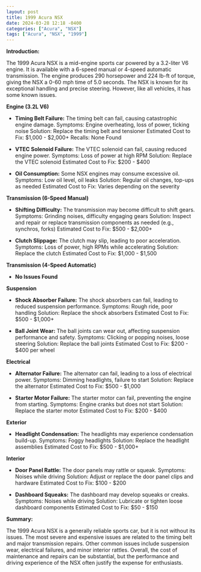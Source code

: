 ```yaml
---
layout: post
title: 1999 Acura NSX
date: 2024-03-28 12:18 -0400
categories: ["Acura", "NSX"]
tags: ["Acura", "NSX", "1999"]
---
```

**Introduction:**

The 1999 Acura NSX is a mid-engine sports car powered by a 3.2-liter V6 engine. It is available with a 6-speed manual or 4-speed automatic transmission. The engine produces 290 horsepower and 224 lb-ft of torque, giving the NSX a 0-60 mph time of 5.0 seconds. The NSX is known for its exceptional handling and precise steering. However, like all vehicles, it has some known issues.

**Engine (3.2L V6)**

* **Timing Belt Failure:** The timing belt can fail, causing catastrophic engine damage.
Symptoms: Engine overheating, loss of power, ticking noise
Solution: Replace the timing belt and tensioner
Estimated Cost to Fix: $1,000 - $2,000+
Recalls: None Found

* **VTEC Solenoid Failure:** The VTEC solenoid can fail, causing reduced engine power.
Symptoms: Loss of power at high RPM
Solution: Replace the VTEC solenoid
Estimated Cost to Fix: $200 - $400

* **Oil Consumption:** Some NSX engines may consume excessive oil.
Symptoms: Low oil level, oil leaks
Solution: Regular oil changes, top-ups as needed
Estimated Cost to Fix: Varies depending on the severity

**Transmission (6-Speed Manual)**

* **Shifting Difficulty:** The transmission may become difficult to shift gears.
Symptoms: Grinding noises, difficulty engaging gears
Solution: Inspect and repair or replace transmission components as needed (e.g., synchros, forks)
Estimated Cost to Fix: $500 - $2,000+

* **Clutch Slippage:** The clutch may slip, leading to poor acceleration.
Symptoms: Loss of power, high RPMs while accelerating
Solution: Replace the clutch
Estimated Cost to Fix: $1,000 - $1,500

**Transmission (4-Speed Automatic)**

* **No Issues Found**

**Suspension**

* **Shock Absorber Failure:** The shock absorbers can fail, leading to reduced suspension performance.
Symptoms: Rough ride, poor handling
Solution: Replace the shock absorbers
Estimated Cost to Fix: $500 - $1,000+

* **Ball Joint Wear:** The ball joints can wear out, affecting suspension performance and safety.
Symptoms: Clicking or popping noises, loose steering
Solution: Replace the ball joints
Estimated Cost to Fix: $200 - $400 per wheel

**Electrical**

* **Alternator Failure:** The alternator can fail, leading to a loss of electrical power.
Symptoms: Dimming headlights, failure to start
Solution: Replace the alternator
Estimated Cost to Fix: $500 - $1,000

* **Starter Motor Failure:** The starter motor can fail, preventing the engine from starting.
Symptoms: Engine cranks but does not start
Solution: Replace the starter motor
Estimated Cost to Fix: $200 - $400

**Exterior**

* **Headlight Condensation:** The headlights may experience condensation build-up.
Symptoms: Foggy headlights
Solution: Replace the headlight assemblies
Estimated Cost to Fix: $500 - $1,000+

**Interior**

* **Door Panel Rattle:** The door panels may rattle or squeak.
Symptoms: Noises while driving
Solution: Adjust or replace the door panel clips and hardware
Estimated Cost to Fix: $100 - $200

* **Dashboard Squeaks:** The dashboard may develop squeaks or creaks.
Symptoms: Noises while driving
Solution: Lubricate or tighten loose dashboard components
Estimated Cost to Fix: $50 - $150

**Summary:**

The 1999 Acura NSX is a generally reliable sports car, but it is not without its issues. The most severe and expensive issues are related to the timing belt and major transmission repairs. Other common issues include suspension wear, electrical failures, and minor interior rattles. Overall, the cost of maintenance and repairs can be substantial, but the performance and driving experience of the NSX often justify the expense for enthusiasts.
